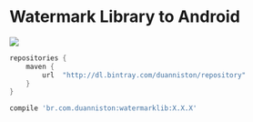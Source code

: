 # Watermark Library to Android 

<a href='https://bintray.com/duanniston/repository/watermarklib/_latestVersion'><img src='https://api.bintray.com/packages/duanniston/repository/watermarklib/images/download.svg'></a>

```gradle
repositories {
    maven {
        url  "http://dl.bintray.com/duanniston/repository" 
    }
}
```

```gradle
compile 'br.com.duanniston:watermarklib:X.X.X'
```

